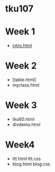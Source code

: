 # tku107

# Week 1
* [intro.html](http://127.0.0.1:1391/tku107/w01/intro.html)
# Week 2
* [table.html]
* myclass.html

# Week 3
* tku60.html
* divdemo.html

# Week4
* ttt.html ttt.css
* blog.html blog.css
<!--stackedit_data:
eyJoaXN0b3J5IjpbLTMzMTkzNTY4Nl19
-->